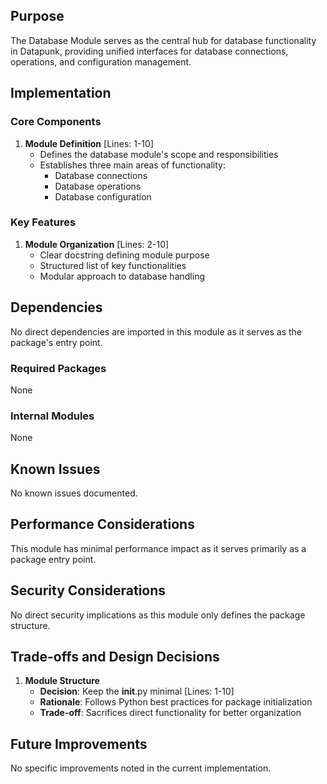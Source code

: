 ## Purpose

The Database Module serves as the central hub for database functionality in Datapunk, providing unified interfaces for database connections, operations, and configuration management.

## Implementation

### Core Components

1. **Module Definition** [Lines: 1-10]
   - Defines the database module's scope and responsibilities
   - Establishes three main areas of functionality:
     - Database connections
     - Database operations
     - Database configuration

### Key Features

1. **Module Organization** [Lines: 2-10]
   - Clear docstring defining module purpose
   - Structured list of key functionalities
   - Modular approach to database handling

## Dependencies

No direct dependencies are imported in this module as it serves as the package's entry point.

### Required Packages

None

### Internal Modules

None

## Known Issues

No known issues documented.

## Performance Considerations

This module has minimal performance impact as it serves primarily as a package entry point.

## Security Considerations

No direct security implications as this module only defines the package structure.

## Trade-offs and Design Decisions

1. **Module Structure**
   - **Decision**: Keep the **init**.py minimal [Lines: 1-10]
   - **Rationale**: Follows Python best practices for package initialization
   - **Trade-off**: Sacrifices direct functionality for better organization

## Future Improvements

No specific improvements noted in the current implementation.
